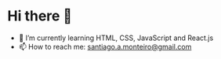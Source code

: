 # Hi there 👋

- 🌱 I’m currently learning HTML, CSS, JavaScript and React.js
- 📫 How to reach me: santiago.a.monteiro@gmail.com

